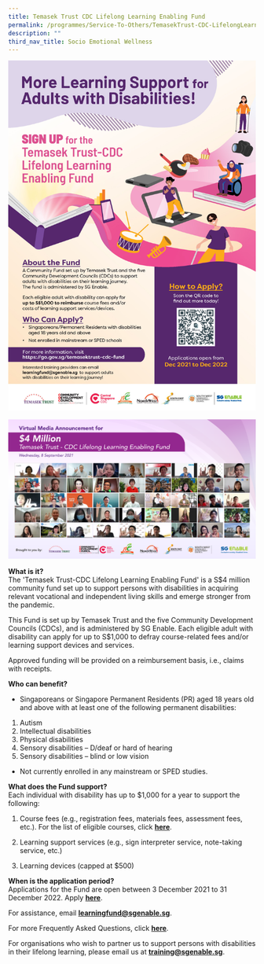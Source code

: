 ```yaml
---
title: Temasek Trust CDC Lifelong Learning Enabling Fund
permalink: /programmes/Service-To-Others/TemasekTrust-CDC-LifelongLearning-Fund
description: ""
third_nav_title: Socio Emotional Wellness
---
```

![Temasek Trust-CDC Lifelong Learning Enabling Fund](/images/Programmes/temasek-fund-a4-021221-(200ppi).jpg)

![CDC Group Photo](/images/Programmes/tt-cdc-group-photo-(all-attendees).png)

**What is it?**  
The 'Temasek Trust-CDC Lifelong Learning Enabling Fund' is a S$4 million community fund set up to support persons with disabilities in acquiring relevant vocational and independent living skills and emerge stronger from the pandemic.  
  
This Fund is set up by Temasek Trust and the five Community Development Councils (CDCs), and is administered by SG Enable. Each eligible adult with disability can apply for up to S$1,000 to defray course-related fees and/or learning support devices and services.  
  
Approved funding will be provided on a reimbursement basis, i.e., claims with receipts.  
  
  
**Who can benefit?**  

*   Singaporeans or Singapore Permanent Residents (PR) aged 18 years old and above with at least one of the following permanent disabilities:

1.  Autism
2.  Intellectual disabilities
3.  Physical disabilities
4.  Sensory disabilities – D/deaf or hard of hearing
5.  Sensory disabilities – blind or low vision 

*   Not currently enrolled in any mainstream or SPED studies.

**What does the Fund support?**  
Each individual with disability has up to $1,000 for a year to support the following:

1.  Course fees (e.g., registration fees, materials fees, assessment fees, etc.). For the list of eligible courses, click [**here**](https://www.sgenable.sg/docs/ttcdc-courses).
    
2.  Learning support services (e.g., sign interpreter service, note-taking service, etc.)
    
3.  Learning devices (capped at $500)
    

  

**When is the application period?**  
Applications for the Fund are open between 3 December 2021 to 31 December 2022. Apply [**here**](https://go.gov.sg/tt-cdc-apply). 

For assistance, email [**learningfund@sgenable.sg**](mailto:learningfund@sgenable.sg). 

For more Frequently Asked Questions, click [**here**](https://www.sgenable.sg/your-first-stop/training-consultancy/enabling-academy/training/persons-with-disabilities/temasek-trust-cdc-lifelong-learning-enabling-fund/frequently-asked-questions). 

For organisations who wish to partner us to support persons with disabilities in their lifelong learning, please email us at [**training@sgenable.sg**](mailto:training@sgenable.sg).